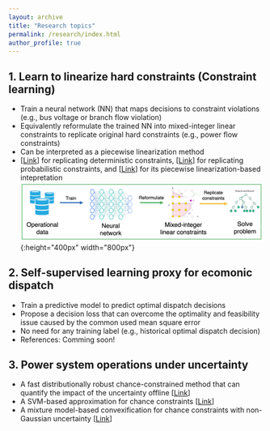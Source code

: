 ```yaml
---
layout: archive
title: "Research topics"
permalink: /research/index.html
author_profile: true
---
```




## 1. Learn to linearize hard constraints (Constraint learning)
- Train a neural network (NN) that maps decisions to constraint violations (e.g., bus voltage or branch flow violation)
- Equivalently reformulate the trained NN into mixed-integer linear constraints to replicate original hard constraints (e.g., power flow constraints)
- Can be interpreted as a piecewise linearization method
- [[Link](https://ieeexplore.ieee.org/abstract/document/9502573)] for replicating deterministic constraints, [[Link](https://ieeexplore.ieee.org/abstract/document/9956906)] for replicating probabilistic constraints, and [[Link](https://ieeexplore.ieee.org/abstract/document/10058008)] for its piecewise linearization-based intepretation  
![Editing](https://github.com/lelouchsola/ChenGe/blob/master/pages/constraint_learning.png?raw=true){:height="400px" width="800px"} 

## 2. Self-supervised learning proxy for ecomonic dispatch
- Train a predictive model to predict optimal dispatch decisions
- Propose a decision loss that can overcome the optimality and feasibility issue caused by the common used mean square error
- No need for any training label (e.g., historical optimal dispatch decision)
- References: Comming soon!

## 3. Power system operations under uncertainty
- A fast distributionally robust chance-constrained method that can quantify the impact of the uncertainty offline [[Link](https://ieeexplore.ieee.org/abstract/document/9417102)]
- A SVM-based approximation for chance constraints [[Link](https://ieeexplore.ieee.org/abstract/document/10058886)]
- A mixture model-based convexification for chance constraints with non-Gaussian uncertainty [[Link](https://ieeexplore.ieee.org/abstract/document/9794334)]

